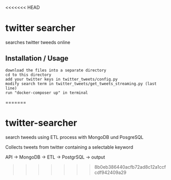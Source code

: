 <<<<<<< HEAD
# twitter searcher
searches twitter tweeds online

## Installation / Usage

```
download the files into a separate directory
cd to this directory
add your twitter keys in twitter_tweets/config.py
modify search term in twitter_tweets/get_tweets_streaming.py (last line)
run "docker-composer up" in terminal
```

=======
# twitter-searcher
search tweeds using ETL process with MongoDB und PosgreSQL

Collects tweets from twitter containing a selectable keyword

API -> MongoDB -> ETL -> PostgrSQL -> output
>>>>>>> 8b0eb386440acfb72ad8c12a1ccfcdf942409a29

